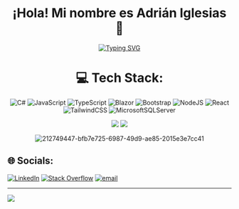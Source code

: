 <div align="center">

# ¡Hola! Mi nombre es Adrián Iglesias 👋

</div>

<div align="center">

[![Typing SVG](https://readme-typing-svg.herokuapp.com?font=Fira+Code&weight=700&size=32&pause=1000&center=true&vCenter=true&random=false&width=435&height=50&lines=Full-Stack+Developer)](https://git.io/typing-svg)
 
</div>

<div align="center">
 
# 💻 Tech Stack:
 
![C#](https://img.shields.io/badge/c%23-%23239120.svg?style=for-the-badge&logo=csharp&logoColor=white) ![JavaScript](https://img.shields.io/badge/javascript-%23323330.svg?style=for-the-badge&logo=javascript&logoColor=%23F7DF1E) ![TypeScript](https://img.shields.io/badge/typescript-%23007ACC.svg?style=for-the-badge&logo=typescript&logoColor=white) ![Blazor](https://img.shields.io/badge/blazor-%235C2D91.svg?style=for-the-badge&logo=blazor&logoColor=white) ![Bootstrap](https://img.shields.io/badge/bootstrap-%238511FA.svg?style=for-the-badge&logo=bootstrap&logoColor=white) ![NodeJS](https://img.shields.io/badge/node.js-6DA55F?style=for-the-badge&logo=node.js&logoColor=white) ![React](https://img.shields.io/badge/react-%2320232a.svg?style=for-the-badge&logo=react&logoColor=%2361DAFB) ![TailwindCSS](https://img.shields.io/badge/tailwindcss-%2338B2AC.svg?style=for-the-badge&logo=tailwind-css&logoColor=white) ![MicrosoftSQLServer](https://img.shields.io/badge/Microsoft%20SQL%20Server-CC2927?style=for-the-badge&logo=microsoft%20sql%20server&logoColor=white)
</div>

<div align="center">
 
![](https://github-readme-stats.vercel.app/api?username=IgleDev&theme=dracula&hide_border=false&include_all_commits=true&count_private=false)
![](https://nirzak-streak-stats.vercel.app/?user=IgleDev&theme=dracula&hide_border=false)
</div>

<div align="center">
 
![212749447-bfb7e725-6987-49d9-ae85-2015e3e7cc41](https://github.com/user-attachments/assets/904c40ff-e936-4118-8204-2860fdb49eaf)
</div>


<div align="left">
 
## 🌐 Socials:
[![LinkedIn](https://img.shields.io/badge/LinkedIn-%230077B5.svg?logo=linkedin&logoColor=white)](https://linkedin.com/in/https://www.linkedin.com/in/adriiglesias/) [![Stack Overflow](https://img.shields.io/badge/-Stackoverflow-FE7A16?logo=stack-overflow&logoColor=white)](https://stackoverflow.com/users/404299) [![email](https://img.shields.io/badge/Email-D14836?logo=gmail&logoColor=white)](mailto:adri.iglesias.fernandez@gmail.com) 
</div>

---
[![](https://visitcount.itsvg.in/api?id=IgleDev&icon=0&color=0)](https://visitcount.itsvg.in)

<!-- Proudly created with GPRM ( https://gprm.itsvg.in ) -->
